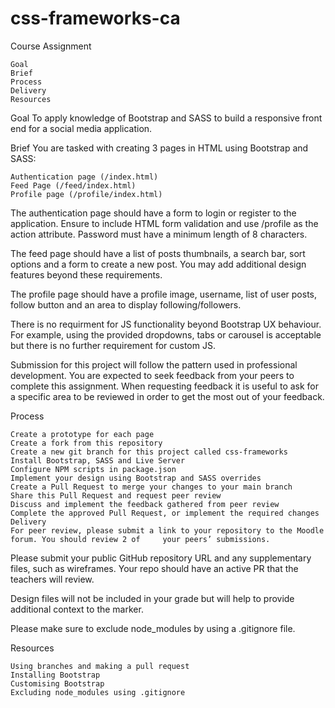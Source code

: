# css-frameworks-ca
Course Assignment

    Goal
    Brief
    Process
    Delivery
    Resources

Goal
To apply knowledge of Bootstrap and SASS to build a responsive front end for a social media application.

Brief
You are tasked with creating 3 pages in HTML using Bootstrap and SASS:

    Authentication page (/index.html)
    Feed Page (/feed/index.html)
    Profile page (/profile/index.html)

The authentication page should have a form to login or register to the application. Ensure to include HTML form validation and use /profile as the action attribute. Password must have a minimum length of 8 characters.

The feed page should have a list of posts thumbnails, a search bar, sort options and a form to create a new post. You may add additional design features beyond these requirements.

The profile page should have a profile image, username, list of user posts, follow button and an area to display following/followers.

There is no requirment for JS functionality beyond Bootstrap UX behaviour. For example, using the provided dropdowns, tabs or carousel is acceptable but there is no further requirement for custom JS.

Submission for this project will follow the pattern used in professional development. You are expected to seek feedback from your peers to complete this assignment. When requesting feedback it is useful to ask for a specific area to be reviewed in order to get the most out of your feedback.

Process
    
    Create a prototype for each page
    Create a fork from this repository
    Create a new git branch for this project called css-frameworks
    Install Bootstrap, SASS and Live Server
    Configure NPM scripts in package.json
    Implement your design using Bootstrap and SASS overrides
    Create a Pull Request to merge your changes to your main branch
    Share this Pull Request and request peer review
    Discuss and implement the feedback gathered from peer review
    Complete the approved Pull Request, or implement the required changes
    Delivery
    For peer review, please submit a link to your repository to the Moodle forum. You should review 2 of     your peers’ submissions.

Please submit your public GitHub repository URL and any supplementary files, such as wireframes. Your repo should have an active PR that the teachers will review.

Design files will not be included in your grade but will help to provide additional context to the marker.

Please make sure to exclude node_modules by using a .gitignore file.

Resources
    
    Using branches and making a pull request
    Installing Bootstrap
    Customising Bootstrap
    Excluding node_modules using .gitignore
